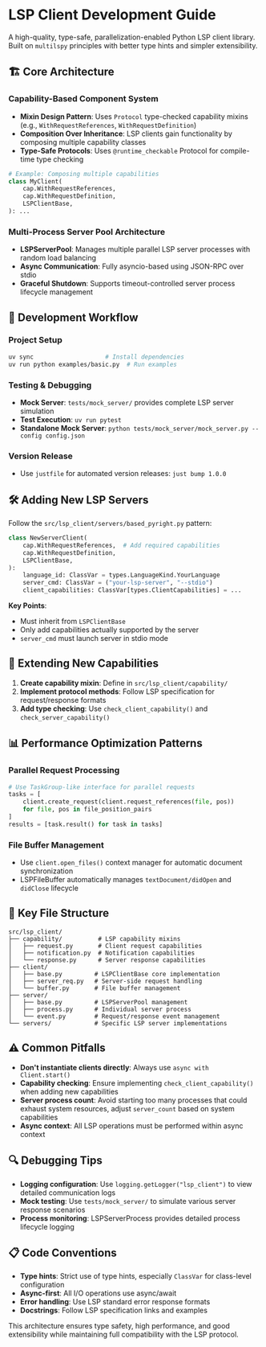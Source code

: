 # LSP Client Development Guide

A high-quality, type-safe, parallelization-enabled Python LSP client library. Built on `multilspy` principles with better type hints and simpler extensibility.

## 🏗️ Core Architecture

### Capability-Based Component System

- **Mixin Design Pattern**: Uses `Protocol` type-checked capability mixins (e.g., `WithRequestReferences`, `WithRequestDefinition`)
- **Composition Over Inheritance**: LSP clients gain functionality by composing multiple capability classes
- **Type-Safe Protocols**: Uses `@runtime_checkable` Protocol for compile-time type checking

```python
# Example: Composing multiple capabilities
class MyClient(
    cap.WithRequestReferences,
    cap.WithRequestDefinition, 
    LSPClientBase,
): ...
```

### Multi-Process Server Pool Architecture

- **LSPServerPool**: Manages multiple parallel LSP server processes with random load balancing
- **Async Communication**: Fully asyncio-based using JSON-RPC over stdio
- **Graceful Shutdown**: Supports timeout-controlled server process lifecycle management

## 🔧 Development Workflow

### Project Setup

```bash
uv sync                    # Install dependencies
uv run python examples/basic.py  # Run examples
```

### Testing & Debugging

- **Mock Server**: `tests/mock_server/` provides complete LSP server simulation
- **Test Execution**: `uv run pytest`
- **Standalone Mock Server**: `python tests/mock_server/mock_server.py --config config.json`

### Version Release

- Use `justfile` for automated version releases: `just bump 1.0.0`

## 🛠️ Adding New LSP Servers

Follow the `src/lsp_client/servers/based_pyright.py` pattern:

```python
class NewServerClient(
    cap.WithRequestReferences,  # Add required capabilities
    cap.WithRequestDefinition,
    LSPClientBase,
):
    language_id: ClassVar = types.LanguageKind.YourLanguage
    server_cmd: ClassVar = ("your-lsp-server", "--stdio")
    client_capabilities: ClassVar[types.ClientCapabilities] = ...
```

**Key Points**:

- Must inherit from `LSPClientBase`
- Only add capabilities actually supported by the server
- `server_cmd` must launch server in stdio mode

## 🔌 Extending New Capabilities

1. **Create capability mixin**: Define in `src/lsp_client/capability/`
2. **Implement protocol methods**: Follow LSP specification for request/response formats
3. **Add type checking**: Use `check_client_capability()` and `check_server_capability()`

## 📊 Performance Optimization Patterns

### Parallel Request Processing

```python
# Use TaskGroup-like interface for parallel requests
tasks = [
    client.create_request(client.request_references(file, pos))
    for file, pos in file_position_pairs
]
results = [task.result() for task in tasks]
```

### File Buffer Management

- Use `client.open_files()` context manager for automatic document synchronization
- LSPFileBuffer automatically manages `textDocument/didOpen` and `didClose` lifecycle

## 📁 Key File Structure

```text
src/lsp_client/
├── capability/          # LSP capability mixins
│   ├── request.py       # Client request capabilities 
│   ├── notification.py  # Notification capabilities
│   └── response.py      # Server response capabilities
├── client/
│   ├── base.py         # LSPClientBase core implementation
│   ├── server_req.py   # Server-side request handling
│   └── buffer.py       # File buffer management
├── server/
│   ├── base.py         # LSPServerPool management
│   ├── process.py      # Individual server process
│   └── event.py        # Request/response event management
└── servers/            # Specific LSP server implementations
```

## ⚠️ Common Pitfalls

- **Don't instantiate clients directly**: Always use `async with Client.start()`
- **Capability checking**: Ensure implementing `check_client_capability()` when adding new capabilities
- **Server process count**: Avoid starting too many processes that could exhaust system resources, adjust `server_count` based on system capabilities
- **Async context**: All LSP operations must be performed within async context

## 🔍 Debugging Tips

- **Logging configuration**: Use `logging.getLogger("lsp_client")` to view detailed communication logs
- **Mock testing**: Use `tests/mock_server/` to simulate various server response scenarios
- **Process monitoring**: LSPServerProcess provides detailed process lifecycle logging

## 📋 Code Conventions

- **Type hints**: Strict use of type hints, especially `ClassVar` for class-level configuration
- **Async-first**: All I/O operations use async/await
- **Error handling**: Use LSP standard error response formats
- **Docstrings**: Follow LSP specification links and examples

This architecture ensures type safety, high performance, and good extensibility while maintaining full compatibility with the LSP protocol.
